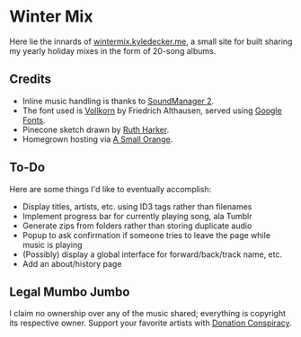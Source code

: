 # Winter Mix
Here lie the innards of [wintermix.kyledecker.me](http://wintermix.kyledecker.me), a small site for built sharing my yearly holiday mixes in the form of 20-song albums.

## Credits
- Inline music handling is thanks to [SoundManager 2](http://www.schillmania.com/projects/soundmanager2/).
- The font used is [Vollkorn](http://vollkorn-typeface.com) by Friedrich Althausen, served using [Google Fonts](http://www.google.com/fonts).
- Pinecone sketch drawn by [Ruth Harker](http://doodleaceae.blogspot.fr/2013/10/pine-cone.html).
- Homegrown hosting via [A Small Orange](http://asmallorange.com).

## To-Do
Here are some things I'd like to eventually accomplish:
- Display titles, artists, etc. using ID3 tags rather than filenames
- Implement progress bar for currently playing song, ala Tumblr
- Generate zips from folders rather than storing duplicate audio
- Popup to ask confirmation if someone tries to leave the page while music is playing
- (Possibly) display a global interface for forward/back/track name, etc.
- Add an about/history page

## Legal Mumbo Jumbo
I claim no ownership over any of the music shared; everything is copyright its respective owner. Support your favorite artists with [Donation Conspiracy](http://www.donationconspiracy.org).